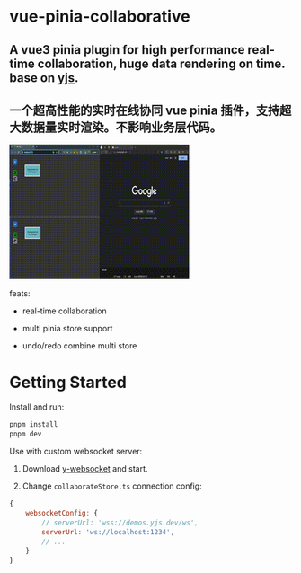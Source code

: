 # vue-pinia-collaborative

## A vue3 pinia plugin for high performance real-time collaboration, huge data rendering on time. base on [yjs](https://github.com/yjs/yjs).

## 一个超高性能的实时在线协同 vue pinia 插件，支持超大数据量实时渲染。不影响业务层代码。

![gif](https://github.com/tanghaojie/vue-pinia-collaborative/blob/master/screen_small.gif)

feats:

- real-time collaboration

- multi pinia store support

- undo/redo combine multi store

# Getting Started

Install and run:

```sh
pnpm install
pnpm dev
```

Use with custom websocket server:

1. Download [y-websocket](https://github.com/yjs/y-websocket) and start.

2. Change `collaborateStore.ts` connection config:

```js
{
    websocketConfig: {
        // serverUrl: 'wss://demos.yjs.dev/ws',
        serverUrl: 'ws://localhost:1234',
        // ...
    }
}
```
